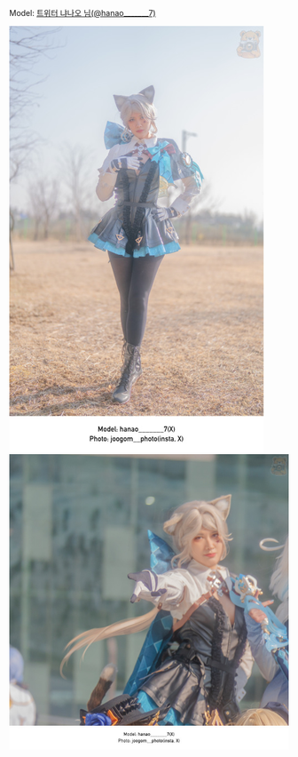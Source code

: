 ﻿---
dddd: 2024.02.17 일페
nickname: 냐나오
sns_type: x
sns_id: hanao_______7
---

Model: <a href="https://x.com/hanao_______7" target="_blank">트위터 냐나오 님(@hanao_______7)</a>

![DSC03859.jpg](/assets/img/2024/02-17/DSC03859.jpg)
![KakaoTalk20240316230500841.jpg](/assets/img/2024/02-17/KakaoTalk20240316230500841.jpg)